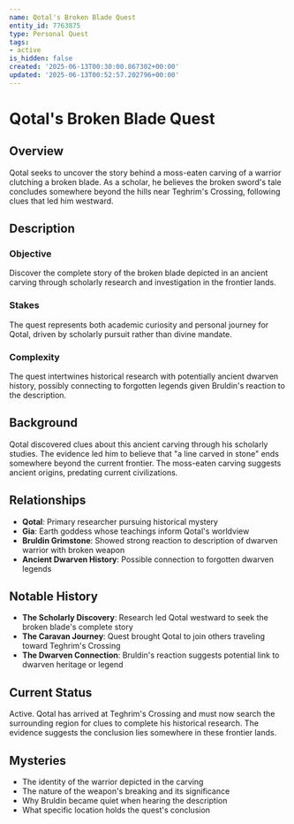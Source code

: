 ```yaml
---
name: Qotal's Broken Blade Quest
entity_id: 7763875
type: Personal Quest
tags:
- active
is_hidden: false
created: '2025-06-13T00:30:00.867302+00:00'
updated: '2025-06-13T00:52:57.202796+00:00'
---
```


# Qotal's Broken Blade Quest

## Overview
Qotal seeks to uncover the story behind a moss-eaten carving of a warrior clutching a broken blade. As a scholar, he believes the broken sword's tale concludes somewhere beyond the hills near Teghrim's Crossing, following clues that led him westward.

## Description
### Objective
Discover the complete story of the broken blade depicted in an ancient carving through scholarly research and investigation in the frontier lands.

### Stakes
The quest represents both academic curiosity and personal journey for Qotal, driven by scholarly pursuit rather than divine mandate.

### Complexity
The quest intertwines historical research with potentially ancient dwarven history, possibly connecting to forgotten legends given Bruldin's reaction to the description.

## Background
Qotal discovered clues about this ancient carving through his scholarly studies. The evidence led him to believe that "a line carved in stone" ends somewhere beyond the current frontier. The moss-eaten carving suggests ancient origins, predating current civilizations.

## Relationships
- **Qotal**: Primary researcher pursuing historical mystery
- **Gia**: Earth goddess whose teachings inform Qotal's worldview
- **Bruldin Grimstone**: Showed strong reaction to description of dwarven warrior with broken weapon
- **Ancient Dwarven History**: Possible connection to forgotten dwarven legends

## Notable History
- **The Scholarly Discovery**: Research led Qotal westward to seek the broken blade's complete story
- **The Caravan Journey**: Quest brought Qotal to join others traveling toward Teghrim's Crossing
- **The Dwarven Connection**: Bruldin's reaction suggests potential link to dwarven heritage or legend

## Current Status
Active. Qotal has arrived at Teghrim's Crossing and must now search the surrounding region for clues to complete his historical research. The evidence suggests the conclusion lies somewhere in these frontier lands.

## Mysteries
- The identity of the warrior depicted in the carving
- The nature of the weapon's breaking and its significance
- Why Bruldin became quiet when hearing the description
- What specific location holds the quest's conclusion
